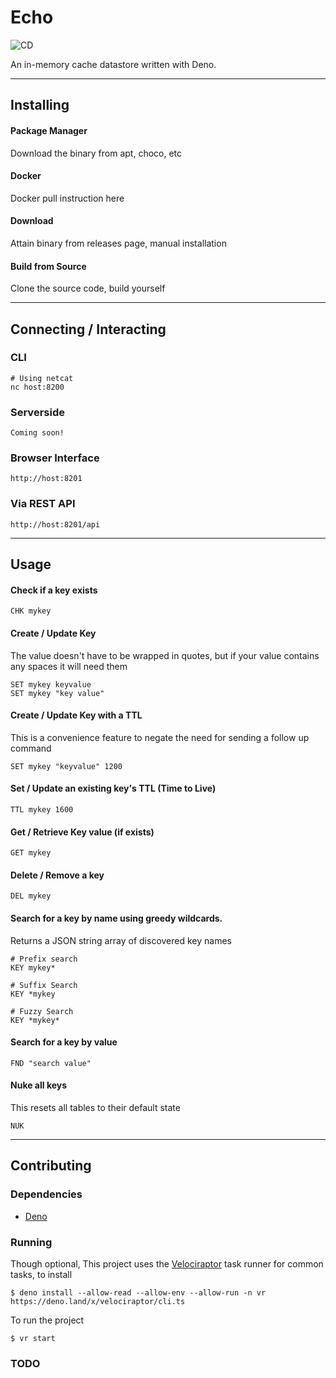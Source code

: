 # Echo 

![CD](https://github.com/RedactedProfile/Echo/workflows/CD/badge.svg?branch=master)  

An in-memory cache datastore written with Deno.

---

## Installing 

#### Package Manager

Download the binary from apt, choco, etc

#### Docker 

Docker pull instruction here 

#### Download

Attain binary from releases page, manual installation

#### Build from Source 

Clone the source code, build yourself 

---

## Connecting / Interacting 

### CLI

```
# Using netcat
nc host:8200
```

### Serverside

```
Coming soon!
```

### Browser Interface

```
http://host:8201
```

### Via REST API

```
http://host:8201/api
```

---

## Usage

#### Check if a key exists

```
CHK mykey
```

#### Create / Update Key 
The value doesn't have to be wrapped in quotes, but if your value contains any spaces it will need them

```
SET mykey keyvalue
SET mykey "key value"
```

#### Create / Update Key with a TTL
This is a convenience feature to negate the need for sending a follow up command

```
SET mykey "keyvalue" 1200
```

#### Set / Update an existing key's TTL (Time to Live) 

```
TTL mykey 1600
```

#### Get / Retrieve Key value (if exists)

```
GET mykey
```

#### Delete / Remove a key 

```
DEL mykey
```

#### Search for a key by name using greedy wildcards.
Returns a JSON string array of discovered key names 

```
# Prefix search
KEY mykey*

# Suffix Search
KEY *mykey

# Fuzzy Search
KEY *mykey*
```

#### Search for a key by value 

```
FND "search value"
```

#### Nuke all keys 
This resets all tables to their default state

```
NUK 
```

---

## Contributing

### Dependencies 
- [Deno](https://deno.land/) 

### Running 

Though optional, This project uses the [Velociraptor](https://deno.land/x/velociraptor) task runner for common tasks, to install

```
$ deno install --allow-read --allow-env --allow-run -n vr https://deno.land/x/velociraptor/cli.ts
```

To run the project

```
$ vr start
```

### TODO